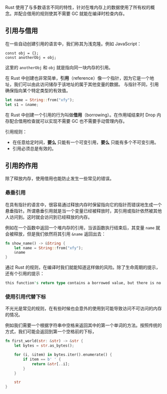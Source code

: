 Rust 使用了与多数语言不同的特性，针对在堆内存上的数据使用了所有权的概念。并配合借用的规则使其不需要 GC 就能在编译时检查内存。

## 引用与借用

在一些自动创建引用的语言中，我们称其为浅克隆。例如 JavaScript：

```tsx
const obj = {};
const anotherObj = obj;
```

这里的 `anotherObj` 和 `obj` 就是指向同一块内存的引用。

在 Rust 中创建也非常简单，**引用**（reference）像一个指针，因为它是一个地址，我们可以由此访问储存于该地址的属于其他变量的数据。 与指针不同，引用确保指向某个特定类型的有效值。

```rust
let name = String::from("xfy");
let s1 = &name;
```

在 Rust 中创建一个引用的行为叫做**借用**（borrowing）。在作用域结束时 Drop 内存配合借用检查就可以实现不需要 GC 也不需要手动管理内存。

引用规则：

- 在任意给定时间，**要么** 只能有一个可变引用，**要么** 只能有多个不可变引用。
- 引用必须总是有效的。

## 引用的作用

除了释放内存，使用借用也能防止发生一些常见的错误。

### 悬垂引用

在具有指针的语言中，很容易通过释放内存时保留指向它的指针而错误地生成一个悬垂指针。所谓悬垂引用就是当一个变量已经被释放时，其引用或指针依然被其他人访问到。这时就会访问到已经释放的内存。

例如在一个函数中返回一个堆内存的引用，当该函数执行结束后，其变量 `name` 就会被释放，但是我们依然将其引用 `&name` 返回出去：

```rust
fn show_name() -> &String {
    let name = String::from("xfy");
    &name
}
```

通过 Rust 的规则，在编译时我们就能知道这样做的风险。除了生命周期的提示，还有个引用的提示：

```rust
this function's return type contains a borrowed value, but there is no value for it to be borrowed from
```

### 使用引用代替下标

不光光是常见的规则，在有些时候也会意外的使用到可能导致访问不可访问的内存的情况。

例如我们需要一个根据字符串中空格来返回其中的第一个单词的方法。按照传统的方式，我们可能会返回到第一个空格前的下标，

```rust
fn first_world(str: &str) -> &str {
    let bytes = str.as_bytes();

    for (i, &item) in bytes.iter().enumerate() {
        if item == b' ' {
            return &str[..i];
        }
    }

    str
}
```
